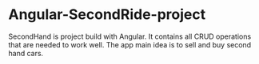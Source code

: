 # Angular-SecondRide-project
SecondHand is project build with Angular. It contains all CRUD operations that are needed to work well. The app main idea is to sell and buy second hand cars.
